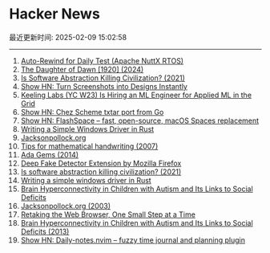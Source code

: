 # Hacker News

最近更新时间: 2025-02-09 15:02:58

--- 
1. [Auto-Rewind for Daily Test (Apache NuttX RTOS)](https://lupyuen.org/articles/rewind.html) 
2. [The Daughter of Dawn [1920] (2024)](https://www.afi.com/news/the-daughter-of-dawn-1920-afi-catalog-spotlight/) 
3. [Is Software Abstraction Killing Civilization? (2021)](https://datagubbe.se/endofciv/) 
4. [Show HN: Turn Screenshots into Designs Instantly](https://getklippy.com) 
5. [Keeling Labs (YC W23) Is Hiring an ML Engineer for Applied ML in the Grid](https://www.keelinglabs.com/jobs) 
6. [Show HN: Chez Scheme txtar port from Go](https://git.sr.ht/~egtann/txtar/) 
7. [Show HN: FlashSpace – fast, open-source, macOS Spaces replacement](https://github.com/wojciech-kulik/FlashSpace) 
8. [Writing a Simple Windows Driver in Rust](https://scorpiosoftware.net/2025/02/08/writing-a-simple-driver-in-rust/) 
9. [Jacksonpollock.org](https://jacksonpollock.org/) 
10. [Tips for mathematical handwriting (2007)](https://johnkerl.org/doc/ortho/ortho.html) 
11. [Ada Gems (2014)](https://www.adacore.com/gems) 
12. [Deep Fake Detector Extension by Mozilla Firefox](https://addons.mozilla.org/en-US/firefox/addon/deep-fake-detector/) 
13. [Is software abstraction killing civilization? (2021)](https://datagubbe.se/endofciv/) 
14. [Writing a simple windows driver in Rust](https://scorpiosoftware.net/2025/02/08/writing-a-simple-driver-in-rust/) 
15. [Brain Hyperconnectivity in Children with Autism and Its Links to Social Deficits](https://www.cell.com/cell-reports/fulltext/S2211-1247(13)00570-6) 
16. [Jacksonpollock.org (2003)](https://jacksonpollock.org/) 
17. [Retaking the Web Browser, One Small Step at a Time](https://andregarzia.com/2025/02/retaking-the-web-browser-one-small-step-at-a-time.html) 
18. [Brain Hyperconnectivity in Children with Autism and Its Links to Social Deficits (2013)](https://www.cell.com/cell-reports/fulltext/S2211-1247(13)00570-6) 
19. [Show HN: Daily-notes.nvim – fuzzy time journal and planning plugin](https://github.com/fdavies93/daily-notes.nvim) 
